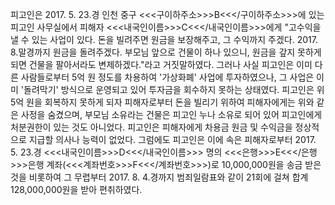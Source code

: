 피고인은 2017. 5. 23.경 인천 중구 <<<구이하주소>>>B<<</구이하주소>>>에 있는 피고인 사무실에서 피해자 <<<내국인이름>>>C<<</내국인이름>>>에게 "고수익을 낼 수 있는 사업이 있다. 돈을 빌려주면 원금을 보장해주고, 그 수익까지 주겠다. 2017. 8.말경까지 원금을 돌려주겠다. 부모님 앞으로 건물이 하나 있으니, 원금을 갚지 못하게 되면 건물을 팔아서라도 변제하겠다."라고 거짓말하였다.
그러나 사실 피고인은 이미 다른 사람들로부터 5억 원 정도를 차용하여 '가상화폐' 사업에 투자하였으나, 그 사업은 이미 '돌려막기' 방식으로 운영되고 있어 투자금을 회수하지 못하는 상태였다. 피고인은 위 5억 원을 회복하지 못하게 되자 피해자로부터 돈을 빌리기 위하여 피해자에게는 위와 같은 사정을 숨겼으며, 부모님 소유라는 건물은 피고인 누나 소유로 되어 있어 피고인에게 처분권한이 있는 것도 아니었다. 피고인은 피해자에게 차용금 원금 및 수익금을 정상적으로 지급할 의사나 능력이 없었다.
그럼에도 피고인은 이에 속은 피해자로부터 2017. 5. 23.경 <<<내국인이름>>>D<<</내국인이름>>> 명의 <<<은행>>>E<<</은행>>>은행 계좌(<<<계좌번호>>>F<<</계좌번호>>>)로 10,000,000원을 송금 받은 것을 비롯하여 그 무렵부터 2017. 8. 4.경까지 범죄일람표와 같이 21회에 걸쳐 합계 128,000,000원을 받아 편취하였다.